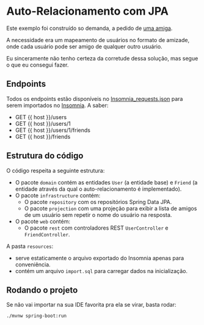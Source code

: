 # Auto-Relacionamento com JPA

Este exemplo foi construído so demanda, a pedido de [uma amiga](https://github.com/PiPolaris).

A necessidade era um mapeamento de usuários no formato de amizade, onde cada usuário pode ser amigo de qualquer outro usuário.

Eu sinceramente não tenho certeza da corretude dessa solução, mas segue o que eu consegui fazer.

## Endpoints

Todos os endpoints estão disponíveis no [Insomnia_requests.json](/Insomnia_requests.json) para serem importados no [Insomnia](https://insomnia.rest/download/). A saber:

- GET {{ host  }}/users
- GET {{ host  }}/users/1
- GET {{ host  }}/users/1/friends
- GET {{ host  }}/friends

## Estrutura do código

O código respeita a seguinte estrutura:

- O pacote `domain` contém as entidades `User` (a entidade base) e `Friend` (a entidade através da qual o auto-relacionamento é implementado).
- O pacote `infrastructure` contém:
  - O pacote `repository` com os repositórios Spring Data JPA.
  - O pacote `projection` com uma projeção para exibir a lista de amigos de um usuário sem repetir o nome do usuário na resposta.
- O pacote `web` contém:
  - O pacote `rest` com controladores REST `UserController` e `FriendController`.
  
A pasta `resources`:

- serve estaticamente o arquivo exportado do Insomnia apenas para conveniência.
- contém um arquivo `import.sql` para carregar dados na inicialização.

## Rodando o projeto

Se não vai importar na sua IDE favorita pra ela se virar, basta rodar:

```shell script
./mvnw spring-boot:run
```




